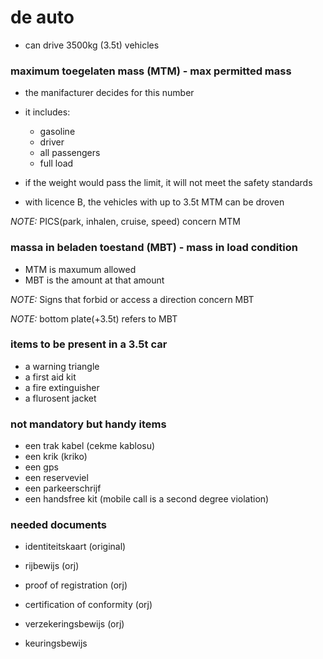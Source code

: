# de auto

- can drive 3500kg (3.5t) vehicles

### maximum toegelaten mass (MTM) - max permitted mass

- the manifacturer decides for this number

- it includes:
  - gasoline
  - driver
  - all passengers
  - full load

- if the weight would pass the limit, it will not meet the safety standards

- with licence B, the vehicles with up to 3.5t MTM can be droven

*NOTE:* PICS(park, inhalen, cruise, speed) concern MTM

### massa in beladen toestand (MBT) - mass in load condition

- MTM is maxumum allowed
- MBT is the amount at that amount

*NOTE:* Signs that forbid or access a direction concern MBT

*NOTE:* bottom plate(+3.5t) refers to MBT

### items to be present in a 3.5t car

- a warning triangle
- a first aid kit
- a fire extinguisher
- a flurosent jacket

### not mandatory but handy items

- een trak kabel (cekme kablosu)
- een krik (kriko)
- een gps
- een reserveviel
- een parkeerschrijf
- een handsfree kit (mobile call is a second degree violation)

### needed documents

- identiteitskaart (original)
- rijbewijs (orj)

- proof of registration (orj)
- certification of conformity (orj)
- verzekeringsbewijs (orj)
- keuringsbewijs
